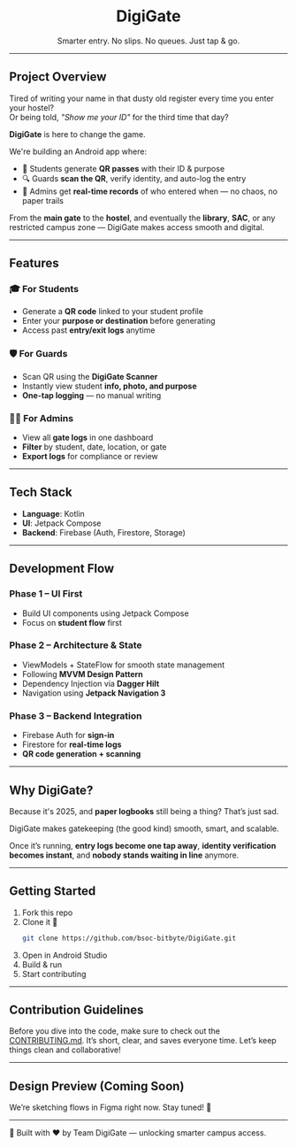 <h1 align="center">DigiGate</h1>

<p align="center">
  Smarter entry. No slips. No queues. Just tap & go.
</p>

---

## Project Overview

Tired of writing your name in that dusty old register every time you enter your hostel?  
Or being told, *"Show me your ID"* for the third time that day?

**DigiGate** is here to change the game.

We're building an Android app where:

- 📲 Students generate **QR passes** with their ID & purpose  
- 🔍 Guards **scan the QR**, verify identity, and auto-log the entry  
- 🛂 Admins get **real-time records** of who entered when — no chaos, no paper trails  

From the **main gate** to the **hostel**, and eventually the **library**, **SAC**, or any restricted campus zone — DigiGate makes access smooth and digital.

---

## Features

### 🎓 For Students
- Generate a **QR code** linked to your student profile  
- Enter your **purpose or destination** before generating  
- Access past **entry/exit logs** anytime  

### 🛡️ For Guards
- Scan QR using the **DigiGate Scanner**  
- Instantly view student **info, photo, and purpose**  
- **One-tap logging** — no manual writing  

### 🧑‍💼 For Admins
- View all **gate logs** in one dashboard  
- **Filter** by student, date, location, or gate  
- **Export logs** for compliance or review  

---

## Tech Stack

- **Language**: Kotlin  
- **UI**: Jetpack Compose  
- **Backend**: Firebase (Auth, Firestore, Storage)  

---

## Development Flow

### Phase 1 – UI First
- Build UI components using Jetpack Compose  
- Focus on **student flow** first  

### Phase 2 – Architecture & State
- ViewModels + StateFlow for smooth state management  
- Following **MVVM Design Pattern**  
- Dependency Injection via **Dagger Hilt**  
- Navigation using **Jetpack Navigation 3**  

### Phase 3 – Backend Integration
- Firebase Auth for **sign-in**  
- Firestore for **real-time logs**  
- **QR code generation + scanning**  

---

## Why DigiGate?

Because it's 2025, and **paper logbooks** still being a thing? That’s just sad.  

DigiGate makes gatekeeping (the good kind) smooth, smart, and scalable.

Once it’s running, **entry logs become one tap away**, **identity verification becomes instant**, and **nobody stands waiting in line** anymore.

---

## Getting Started

1. Fork this repo  
2. Clone it 🔽
   ```bash
   git clone https://github.com/bsoc-bitbyte/DigiGate.git
   ```
3. Open in Android Studio
4. Build & run
5. Start contributing 

---

## Contribution Guidelines

Before you dive into the code, make sure to check out the [CONTRIBUTING.md](./CONTRIBUTING.md).
It’s short, clear, and saves everyone time. Let’s keep things clean and collaborative!

---

## Design Preview (Coming Soon)
We’re sketching flows in Figma right now. Stay tuned! 👀

---
🚀 Built with ❤️ by Team DigiGate — unlocking smarter campus access.
